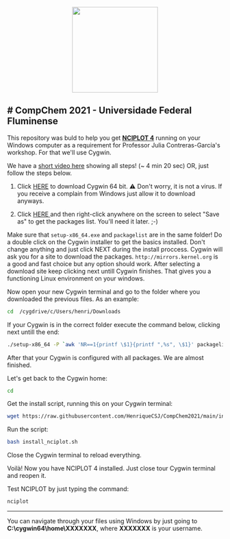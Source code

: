 <p align="center">
  <img width="200" src="http://ppgq-uff.com.br/wp-content/uploads/2021/09/LOGO-PGQ-UFF-COLORIDO.png">
</p>

# CompChem 2021 - Universidade Federal Fluminense
---
This repository was buld to help you get **[NCIPLOT 4](https://github.com/juliacontrerasgarcia/nciplot)** running on your Windows computer as a requirement for Professor Julia Contreras-García's workshop. For that we'll use Cygwin.

We have a [short video here](https://vimeo.com/607073971) showing all steps! (~ 4 min 20 sec) OR, just follow the steps below.

1. Click [HERE](https://cygwin.com/setup-x86_64.exe) to download Cygwin 64 bit. ⚠️ Don't worry, it is not a virus. If you receive a complain from Windows just allow it to download anyways.
  
2. Click [HERE ](https://raw.githubusercontent.com/HenriqueCSJ/CompChem2021/main/packagelist.txt) and then right-click anywhere on the screen to select "Save as" to get the packages list. You'll need it later. ;-)
  

Make sure that `setup-x86_64.exe` and `packagelist` are in the same folder! Do a double click on the Cygwin installer to get the basics installed. Don't change anything and just click NEXT during the install proccess. Cygwin will ask you for a site to download the packages. `http://mirrors.kernel.org` is a good and fast choice but any option should work. After selecting a download site keep clicking next untill Cygwin finishes. That gives you a functioning Linux environment on your windows.

Now open your new Cygwin terminal and go to the folder where you downloaded the previous files. As an example:

```bash
cd  /cygdrive/c/Users/henri/Downloads 
```

If your Cygwin is in the correct folder execute the command below, clicking next untill the end:

```bash
./setup-x86_64 -P `awk 'NR==1{printf \$1}{printf ",%s", \$1}' packagelist.txt`
```

After that your Cygwin is configured with all packages. We are almost finished.

Let's get back to the Cygwin home:

```bash
cd
```

Get the install script, running this on your Cygwin terminal:

```bash
wget https://raw.githubusercontent.com/HenriqueCSJ/CompChem2021/main/install_nciplot.sh
```

Run the script:

```bash
bash install_nciplot.sh
```
Close the Cygwin terminal to reload everything. 

Voilà! Now you have NCIPLOT 4 installed. Just close tour Cygwin terminal and reopen it.

Test NCIPLOT by just typing the command:

```bash
nciplot
```

---
You can navigate through your files using Windows by just going to **C:\cygwin64\home\XXXXXXX**, where **XXXXXXX** is your username.
